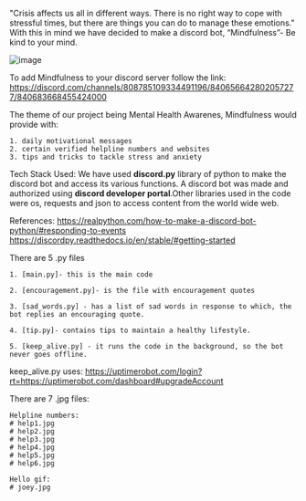 "Crisis affects us all in different ways. There is no right way to cope with stressful times, but there are things you can do to manage these emotions." With this in mind we have decided to make a discord bot, “Mindfulness”- Be kind to your mind.


![image](https://user-images.githubusercontent.com/77044673/117552196-93a33980-b067-11eb-80d5-139ed3259809.png)

To add Mindfulness to your discord server follow the link: https://discord.com/channels/808785109334491196/840656642802057277/840683668455424000


The theme of our project being Mental Health Awarenes, 
 Mindfulness would provide with:

	1. daily motivational messages
	2. certain verified helpline numbers and websites 
	3. tips and tricks to tackle stress and anxiety

Tech Stack Used:
	We have used **discord.py** library of python to make the discord bot and access its various functions. A discord bot was made and authorized using **discord developer portal**.Other libraries used in the code were os, requests and json to access content from the world wide web.
	
	
References:
		https://realpython.com/how-to-make-a-discord-bot-python/#responding-to-events
		https://discordpy.readthedocs.io/en/stable/#getting-started
	

There are 5 .py files

	1. [main.py]- this is the main code

	2. [encouragement.py]- is the file with encouragement quotes

	3. [sad_words.py] - has a list of sad words in response to which, the bot replies an encouraging quote.

	4. [tip.py]- contains tips to maintain a healthy lifestyle.

	5. [keep_alive.py] - it runs the code in the background, so the bot never goes offline.
	 
keep_alive.py uses: https://uptimerobot.com/login?rt=https://uptimerobot.com/dashboard#upgradeAccount 

There are 7 .jpg files:

	Helpline numbers:
	# help1.jpg
	# help2.jpg
	# help3.jpg
	# help4.jpg
	# help5.jpg
	# help6.jpg

	Hello gif:
	# joey.jpg

